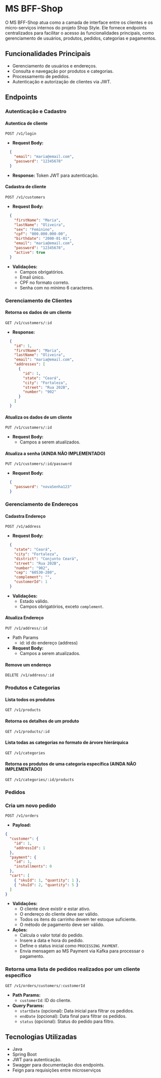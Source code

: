 # MS BFF-Shop

O MS BFF-Shop atua como a camada de interface entre os clientes e os micro-serviços internos do projeto Shop Style. Ele fornece endpoints centralizados para facilitar o acesso às funcionalidades principais, como gerenciamento de usuários, produtos, pedidos, categorias e pagamentos.

## Funcionalidades Principais

- Gerenciamento de usuários e endereços.
- Consulta e navegação por produtos e categorias.
- Processamento de pedidos.
- Autenticação e autorização de clientes via JWT.

## Endpoints

### Autenticação e Cadastro

#### Autentica de cliente
```http
POST /v1/login
```
- **Request Body:**
```json
  {
    "email": "maria@email.com",
    "password": "12345678"
  }
 ```
- **Response:** Token JWT para autenticação.

#### Cadastra de cliente

```http
POST /v1/customers
```
- **Request Body:**
```json
  {
    "firstName": "Maria",
    "lastName": "Oliveira",
    "sex": "Feminino",
    "cpf": "000.000.000-00",
    "birthdate": "2000-01-01",
    "email": "maria@email.com",
    "password": "12345678",
    "active": true
  }
```
- **Validações:**
    - Campos obrigatórios.
    - Email único.
    - CPF no formato correto.
    - Senha com no mínimo 6 caracteres.

### Gerenciamento de Clientes

#### Retorna os dados de um cliente

```http
GET /v1/customers/:id
```
- **Response:**
```json
  {
    "id": 1,
    "firstName": "Maria",
    "lastName": "Oliveira",
    "email": "maria@email.com",
    "addresses": [
      {
        "id": 1,
        "state": "Ceará",
        "city": "Fortaleza",
        "street": "Rua 202B",
        "number": "902"
      }
    ]
  }
```

#### Atualiza os dados de um cliente

```http
PUT /v1/customers/:id
```

- **Request Body:** 
  - Campos a serem atualizados.

#### Atualiza a senha (AINDA NÃO IMPLEMENTADO)

```http
PUT /v1/customers/:id/password
```

- **Request Body:**
```json
  {
    "password": "novaSenha123"
  }
```

### Gerenciamento de Endereços

#### Cadastra Endereço

```http
POST /v1/address
```

- **Request Body:**
```json
  {
    "state": "Ceará",
    "city": "Fortaleza",
    "district": "Conjunto Ceará",
    "street": "Rua 202B",
    "number": "902",
    "cep": "60530-280",
    "complement": "",
    "customerId": 1
  }
```

- **Validações:**
    - Estado válido.
    - Campos obrigatórios, exceto `complement`.

#### Atualiza Endereço

```http
PUT /v1/address/:id
```
- Path Params 
  - id: id do endereço (address)
- **Request Body:** 
  - Campos a serem atualizados.

#### Remove um endereço
```http
DELETE /v1/address/:id
```

### Produtos e Categorias


#### Lista todos os produtos
```http
GET /v1/products
```

#### Retorna os detalhes de um produto
```http
GET /v1/products/:id
```


#### Lista todas as categorias no formato de árvore hierárquica
```http
GET /v1/categories
```

#### Retorna os produtos de uma categoria específica (AINDA NÃO IMPLEMENTADO)
```http
GET /v1/categories/:id/products
```

### Pedidos

### Cria um novo pedido
```http
POST /v1/orders
```

- **Payload:**
```json
{
  "customer": {
    "id": 1,
    "addressId": 1
  },
  "payment": {
    "id": 1,
    "installments": 0
  },
  "cart": [
    { "skuId": 1, "quantity": 1 },
    { "skuId": 2, "quantity": 5 }
  ]
}
```
- **Validações:**
    - O cliente deve existir e estar ativo.
    - O endereço do cliente deve ser válido.
    - Todos os itens do carrinho devem ter estoque suficiente.
    - O método de pagamento deve ser válido.
- **Ações:**
    - Calcula o valor total do pedido.
    - Insere a data e hora do pedido.
    - Define o status inicial como `PROCESSING_PAYMENT`.
    - Envia mensagem ao MS Payment via Kafka para processar o pagamento.

### Retorna uma lista de pedidos realizados por um cliente específico
```http
GET /v1/orders/customers/:customerId
```

- **Path Params:**
    - `customerId`: ID do cliente.
- **Query Params:**
    - `startDate` (opcional): Data inicial para filtrar os pedidos.
    - `endDate` (opcional): Data final para filtrar os pedidos.
    - `status` (opcional): Status do pedido para filtro.

## Tecnologias Utilizadas

- Java
- Spring Boot
- JWT para autenticação.
- Swagger para documentação dos endpoints.
- Feign para requisições entre microserviços